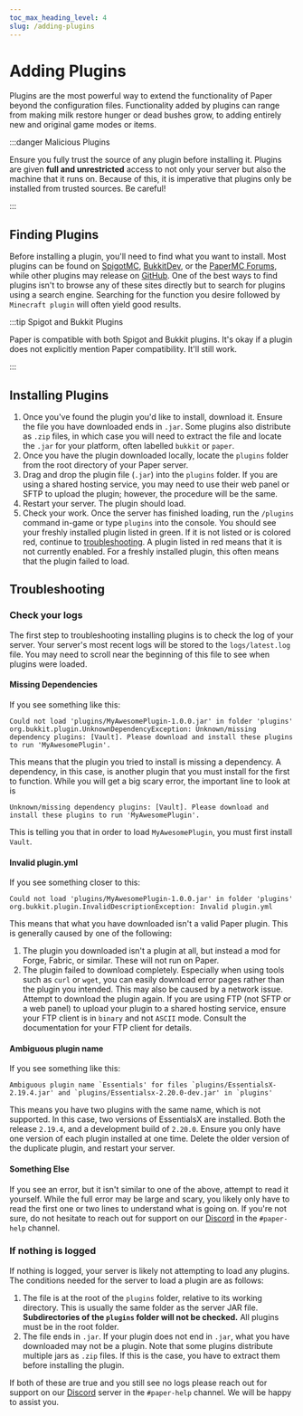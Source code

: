 ```yaml
---
toc_max_heading_level: 4
slug: /adding-plugins
---
```


# Adding Plugins

Plugins are the most powerful way to extend the functionality of Paper beyond the configuration
files. Functionality added by plugins can range from making milk restore hunger or dead bushes grow,
to adding entirely new and original game modes or items.

:::danger Malicious Plugins

Ensure you fully trust the source of any plugin before installing it. Plugins are given **full and
unrestricted** access to not only your server but also the machine that it runs on. Because of this,
it is imperative that plugins only be installed from trusted sources. Be careful!

:::

## Finding Plugins

Before installing a plugin, you'll need to find what you want to install. Most plugins can be found
on [SpigotMC](https://www.spigotmc.org/resources/),
[BukkitDev](https://dev.bukkit.org/bukkit-plugins), or the
[PaperMC Forums](https://forums.papermc.io/forums/paper-plugin-releases/), while other plugins may
release on [GitHub](https://github.com). One of the best ways to find plugins isn't to browse any of
these sites directly but to search for plugins using a search engine. Searching for the function you
desire followed by `Minecraft plugin` will often yield good results.

:::tip Spigot and Bukkit Plugins

Paper is compatible with both Spigot and Bukkit plugins. It's okay if a plugin does not explicitly
mention Paper compatibility. It'll still work.

:::

## Installing Plugins

1. Once you've found the plugin you'd like to install, download it. Ensure the file you have
   downloaded ends in `.jar`. Some plugins also distribute as `.zip` files, in which case you will
   need to extract the file and locate the `.jar` for your platform, often labelled `bukkit` or
   `paper`.
2. Once you have the plugin downloaded locally, locate the `plugins` folder from the root directory
   of your Paper server.
3. Drag and drop the plugin file (`.jar`) into the `plugins` folder. If you are using a shared
   hosting service, you may need to use their web panel or SFTP to upload the plugin; however, the
   procedure will be the same.
4. Restart your server. The plugin should load.
5. Check your work. Once the server has finished loading, run the `/plugins` command in-game or type
   `plugins` into the console. You should see your freshly installed plugin listed in green. If it
   is not listed or is colored red, continue to [troubleshooting](#troubleshooting). A plugin listed
   in red means that it is not currently enabled. For a freshly installed plugin, this often means
   that the plugin failed to load.

## Troubleshooting

### Check your logs

The first step to troubleshooting installing plugins is to check the log of your server. Your
server's most recent logs will be stored to the `logs/latest.log` file. You may need to scroll near
the beginning of this file to see when plugins were loaded.

#### Missing Dependencies

If you see something like this:

```log
Could not load 'plugins/MyAwesomePlugin-1.0.0.jar' in folder 'plugins'
org.bukkit.plugin.UnknownDependencyException: Unknown/missing dependency plugins: [Vault]. Please download and install these plugins to run 'MyAwesomePlugin'.
```

This means that the plugin you tried to install is missing a dependency. A dependency, in this case,
is another plugin that you must install for the first to function. While you will get a big scary
error, the important line to look at is

```log
Unknown/missing dependency plugins: [Vault]. Please download and install these plugins to run 'MyAwesomePlugin'.
```

This is telling you that in order to load `MyAwesomePlugin`, you must first install `Vault`.

#### Invalid plugin.yml

If you see something closer to this:

```log
Could not load 'plugins/MyAwesomePlugin-1.0.0.jar' in folder 'plugins'
org.bukkit.plugin.InvalidDescriptionException: Invalid plugin.yml
```

This means that what you have downloaded isn't a valid Paper plugin. This is generally caused by one
of the following:

1. The plugin you downloaded isn't a plugin at all, but instead a mod for Forge, Fabric, or similar.
   These will not run on Paper.
2. The plugin failed to download completely. Especially when using tools such as `curl` or `wget`,
   you can easily download error pages rather than the plugin you intended. This may also be caused
   by a network issue. Attempt to download the plugin again. If you are using FTP (not SFTP or a web
   panel) to upload your plugin to a shared hosting service, ensure your FTP client is in `binary`
   and not `ASCII` mode. Consult the documentation for your FTP client for details.

#### Ambiguous plugin name

If you see something like this:

```log
Ambiguous plugin name `Essentials' for files `plugins/EssentialsX-2.19.4.jar' and `plugins/Essentialsx-2.20.0-dev.jar' in `plugins'
```

This means you have two plugins with the same name, which is not supported. In this case, two
versions of EssentialsX are installed. Both the release `2.19.4`, and a development build of
`2.20.0`. Ensure you only have one version of each plugin installed at one time. Delete the older
version of the duplicate plugin, and restart your server.

[//]: # "To prevent accidentally installing two versions of one plugin while updating, you can use"
[//]: # "the `update` folder as described in the [Update Guide](/paper/how-to/update)."

#### Something Else

If you see an error, but it isn't similar to one of the above, attempt to read it yourself. While
the full error may be large and scary, you likely only have to read the first one or two lines to
understand what is going on. If you're not sure, do not hesitate to reach out for support on our
[Discord](https://discord.gg/papermc) in the `#paper-help` channel.

### If nothing is logged

If nothing is logged, your server is likely not attempting to load any plugins. The conditions
needed for the server to load a plugin are as follows:

1. The file is at the root of the `plugins` folder, relative to its working directory. This is
   usually the same folder as the server JAR file. **Subdirectories of the `plugins` folder will not
   be checked.** All plugins must be in the root folder.
2. The file ends in `.jar`. If your plugin does not end in `.jar`, what you have downloaded may not
   be a plugin. Note that some plugins distribute multiple jars as `.zip` files. If this is the
   case, you have to extract them before installing the plugin.

If both of these are true and you still see no logs please reach out for support on our
[Discord](https://discord.gg/papermc) server in the `#paper-help` channel. We will be happy to
assist you.
